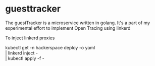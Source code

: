 # guesttracker

The guestTracker is a microservice written in golang. It's a part of my experimental effort to implement Open Tracing using linkerd

To inject linkerd proxies


kubectl get -n hackerspace deploy -o yaml \
  | linkerd inject - \
  | kubectl apply -f -
